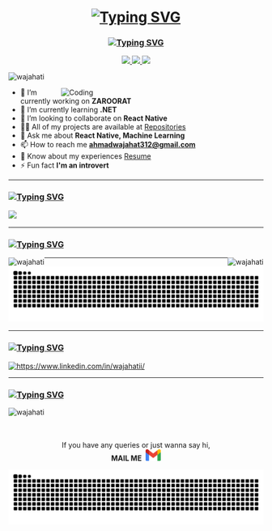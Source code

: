 <h1 align="center"><a href="https://git.io/typing-svg"><img src="https://readme-typing-svg.demolab.com?font=Major+Mono+Display&size=40&pause=999999999&color=7BF7ED&center=true&vCenter=true&width=900&height=100&lines=Hi+👋,I'm+WaJAHaT+AHMAD!" alt="Typing SVG" /></a></h1>

<h3 align="center"><a href="https://git.io/typing-svg"><img src="https://readme-typing-svg.demolab.com?font=Major+Mono+Display&size=30&pause=1000&color=7BF7ED&center=true&vCenter=true&width=550&height=100&lines=SoftwarE+EngineeR;FulL-StacK+DevelopeR;ML+ExperT" alt="Typing SVG" /></a></h3>
<p align="center">
<a href="https://www.linkedin.com/in/wajahatii/">
  <img height="50" src="https://user-images.githubusercontent.com/46517096/166973395-19676cd8-f8ec-4abf-83ff-da8243505b82.png"/>
</a>
<a href="https://wajahati.medium.com/">
  <img height="50" src="https://user-images.githubusercontent.com/46517096/166973962-d05d145a-b6a0-4643-bd3d-5ac845679367.png"/>
</a>

<a href="https://www.instagram.com/wajahatii/">
  <img height="50" src="https://user-images.githubusercontent.com/46517096/166974368-9798f39f-1f46-499c-b14e-81f0a3f83a06.png"/>
</a>
</p>

<p align="left"> <img src="https://komarev.com/ghpvc/?username=wajahati&label=Profile%20views&color=0e75b6&style=for-the-badge" alt="wajahati" /> </p>
<!-- <img align="right" alt="Coding" width="400" src="https://raw.githubusercontent.com/wajahati/wajahati/main/booting-up-developer-economy-how-tech-startups-are-helping-coders-build-and-test-software-faster.webp"> -->

<img align="right" alt="Coding" width="400" src="https://github.com/wajahati/wajahati/blob/main/1_g93P5R81A26P-N03BpCr7A.gif">


+ 🔭 I’m currently working on  **ZAROORAT**
+ 🌱 I’m currently learning **.NET**
+ 👯 I’m looking to collaborate on **React Native**
+ 👨‍💻 All of my projects are available at [Repositories](https://github.com/wajahati?tab=repositories)
+ 💬 Ask me about **React Native, Machine Learning**
+ 📫 How to reach me **ahmadwajahat312@gmail.com**
+ 📄 Know about my experiences [Resume](https://www.linkedin.com/in/wajahatii/overlay/1635526037822/single-media-viewer/?profileId=ACoAADJB3P0BxeeH4qM5MNv_HHy7Tk_fhh8mK5k)
+ ⚡ Fun fact **I'm an introvert**

-------

<h3 align="left"><a href="https://git.io/typing-svg"><img src="https://readme-typing-svg.demolab.com?font=Major+Mono+Display&duration=1&pause=99999999999999&color=7BF7ED&vCenter=true&multiline=true&width=770&height=45&lines=Languages+And+Tools%3A" alt="Typing SVG" /></a></h3>



<!---     
<p align="left"> <a href="https://developer.android.com" target="_blank" rel="noreferrer"> <img src="https://raw.githubusercontent.com/devicons/devicon/master/icons/android/android-original-wordmark.svg" alt="android" width="40" height="40"/> </a> <a href="https://www.w3schools.com/cpp/" target="_blank" rel="noreferrer"> <img src="https://raw.githubusercontent.com/devicons/devicon/master/icons/cplusplus/cplusplus-original.svg" alt="cplusplus" width="40" height="40"/> </a> <a href="https://www.w3schools.com/cs/" target="_blank" rel="noreferrer"> <img src="https://raw.githubusercontent.com/devicons/devicon/master/icons/csharp/csharp-original.svg" alt="csharp" width="40" height="40"/> </a> <a href="https://www.w3schools.com/css/" target="_blank" rel="noreferrer"> <img src="https://raw.githubusercontent.com/devicons/devicon/master/icons/css3/css3-original-wordmark.svg" alt="css3" width="40" height="40"/> </a> <a href="https://dotnet.microsoft.com/" target="_blank" rel="noreferrer"> <img src="https://raw.githubusercontent.com/devicons/devicon/master/icons/dot-net/dot-net-original-wordmark.svg" alt="dotnet" width="40" height="40"/> </a> <a href="https://expressjs.com" target="_blank" rel="noreferrer"> <img src="https://raw.githubusercontent.com/devicons/devicon/master/icons/express/express-original-wordmark.svg" alt="express" width="40" height="40"/> </a> <a href="https://firebase.google.com/" target="_blank" rel="noreferrer"> <img src="https://www.vectorlogo.zone/logos/firebase/firebase-icon.svg" alt="firebase" width="40" height="40"/> </a> <a href="https://flask.palletsprojects.com/" target="_blank" rel="noreferrer"> <img src="https://www.vectorlogo.zone/logos/pocoo_flask/pocoo_flask-icon.svg" alt="flask" width="40" height="40"/> </a> <a href="https://fastapi.tiangolo.com" target="_blank" rel="noreferrer"><img src="https://cdn.worldvectorlogo.com/logos/fastapi-1.svg" width="40" height="40"/> </a> <a href="https://git-scm.com/" target="_blank" rel="noreferrer"><img src="https://www.vectorlogo.zone/logos/git-scm/git-scm-icon.svg" alt="git" width="40" height="40"/> </a> <a href="https://heroku.com" target="_blank" rel="noreferrer"> <img src="https://www.vectorlogo.zone/logos/heroku/heroku-icon.svg" alt="heroku" width="40" height="40"/> </a> <a href="https://www.w3.org/html/" target="_blank" rel="noreferrer"> <img src="https://raw.githubusercontent.com/devicons/devicon/master/icons/html5/html5-original-wordmark.svg" alt="html5" width="40" height="40"/> </a> <a href="https://www.java.com" target="_blank" rel="noreferrer"> <img src="https://raw.githubusercontent.com/devicons/devicon/master/icons/java/java-original.svg" alt="java" width="40" height="40"/> </a> <a href="https://developer.mozilla.org/en-US/docs/Web/JavaScript" target="_blank" rel="noreferrer"> <img src="https://raw.githubusercontent.com/devicons/devicon/master/icons/javascript/javascript-original.svg" alt="javascript" width="40" height="40"/> </a> <a href="https://www.mongodb.com/" target="_blank" rel="noreferrer"> <img src="https://raw.githubusercontent.com/devicons/devicon/master/icons/mongodb/mongodb-original-wordmark.svg" alt="mongodb" width="40" height="40"/> </a> <a href="https://www.mysql.com/" target="_blank" rel="noreferrer"> <img src="https://raw.githubusercontent.com/devicons/devicon/master/icons/mysql/mysql-original-wordmark.svg" alt="mysql" width="40" height="40"/> </a> <a href="https://nodejs.org" target="_blank" rel="noreferrer"> <img src="https://raw.githubusercontent.com/devicons/devicon/master/icons/nodejs/nodejs-original-wordmark.svg" alt="nodejs" width="40" height="40"/> </a> <a href="https://opencv.org/" target="_blank" rel="noreferrer"> <img src="https://www.vectorlogo.zone/logos/opencv/opencv-icon.svg" alt="opencv" width="40" height="40"/> </a> <a href="https://www.oracle.com/" target="_blank" rel="noreferrer"> <img src="https://raw.githubusercontent.com/devicons/devicon/master/icons/oracle/oracle-original.svg" alt="oracle" width="40" height="40"/> </a> <a href="https://postman.com" target="_blank" rel="noreferrer"> <img src="https://www.vectorlogo.zone/logos/getpostman/getpostman-icon.svg" alt="postman" width="40" height="40"/> </a> <a href="https://www.python.org" target="_blank" rel="noreferrer"> <img src="https://raw.githubusercontent.com/devicons/devicon/master/icons/python/python-original.svg" alt="python" width="40" height="40"/> </a> <a href="https://reactjs.org/" target="_blank" rel="noreferrer"> <img src="https://raw.githubusercontent.com/devicons/devicon/master/icons/react/react-original-wordmark.svg" alt="react" width="40" height="40"/> </a> <a href="https://reactnative.dev/" target="_blank" rel="noreferrer"> <img src="https://reactnative.dev/img/header_logo.svg" alt="reactnative" width="40" height="40"/> </a> <a href="https://scikit-learn.org/" target="_blank" rel="noreferrer"> <img src="https://upload.wikimedia.org/wikipedia/commons/0/05/Scikit_learn_logo_small.svg" alt="scikit_learn" width="40" height="40"/> </a> <a href="https://www.tensorflow.org" target="_blank" rel="noreferrer"> <img src="https://www.vectorlogo.zone/logos/tensorflow/tensorflow-icon.svg" alt="tensorflow" width="40" height="40"/> </a> <a href="https://www.typescriptlang.org/" target="_blank" rel="noreferrer"> <img src="https://raw.githubusercontent.com/devicons/devicon/master/icons/typescript/typescript-original.svg" alt="typescript" width="40" height="40"/> </a> </p>
-->

<p align="left">
  <a href="https://skillicons.dev">
    <img src="https://skillicons.dev/icons?i=html,css,js,express,nodejs,cs,cpp,c,java,py,firebase,mongodb,mysql,tensorflow,heroku,postman,fastapi,flask,dotnet,react,eclipse,git&perline=11" />
  </a>
</p>

-------

<h3 align="left"><a href="https://git.io/typing-svg"><img src="https://readme-typing-svg.demolab.com?font=Major+Mono+Display&duration=1&pause=99999999999999&color=7BF7ED&vCenter=true&multiline=true&width=770&height=45&lines=%F0%9F%93%8A+GitHub+Stats%3A" alt="Typing SVG" /></a></h3>


<!--[![GitHub Streak](https://streak-stats.demolab.com?user=wajahati&theme=vue&hide_border=true&border_radius=20&border=000000&stroke=7BF7ED&ring=7BF7ED&fire=7BF7ED&currStreakNum=7BF7ED&sideNums=7BF7ED&currStreakLabel=7BF7ED&sideLabels=7BF7ED&dates=7BF7ED&excludeDaysLabel=7BF7ED&background=45%2C00121D%2C1F3F3C)](https://git.io/streak-stats)-->
<p><img align="left" src="https://streak-stats.demolab.com?user=wajahati&theme=vue&hide_border=true&type=svg-xml&background=45%2C00121D%2C1F3F3C&border=000000&stroke=7BF7ED&ring=7BF7ED&fire=7BF7ED&currStreakNum=7BF7ED&sideNums=7BF7ED&currStreakLabel=7BF7ED&sideLabels=7BF7ED&dates=7BF7ED&excludeDaysLabel=7BF7ED&border_radius=20" alt="wajahati" /></p>
<!-- <p>&nbsp;<img align="right" src="https://github-readme-stats.vercel.app/api?username=wajahati&theme=slateorange&hide_border=false&include_all_commits=true&count_private=true" alt="muhammedh-shadir" /></p>&border_radius=20 -->
<p><img align="right" src="https://github-readme-stats.vercel.app/api/top-langs/?username=wajahati&layout=donut&hide=Blade&size_weight=0.5&count_weight=0.5&theme=vue-dark&hide_border=true&include_all_commits=true&count_private=true&bg_color=45%2C00121D%2C1F3F3C&border_color=000000&text_color=7BF7ED&title_color=7BF7ED&border_radius=20&icon_color=7BF7ED" alt="wajahati" /></p>


-------

![Snake animation](https://github.com/wajahati/wajahati/blob/output/github-contribution-grid-snake.svg)

-------

<h3 align="left"><a href="https://git.io/typing-svg"><img src="https://readme-typing-svg.demolab.com?font=Major+Mono+Display&size=20&duration=1&pause=99999999999999&color=7BF7ED&vCenter=true&multiline=true&width=770&height=45&lines=Connect+With+Me%3A" alt="Typing SVG" /></a></h3>
<p align="left">
<a href="https://linkedin.com/in/https://www.linkedin.com/in/wajahatii/" target="blank"><img align="center" src="https://raw.githubusercontent.com/rahuldkjain/github-profile-readme-generator/master/src/images/icons/Social/linked-in-alt.svg" alt="https://www.linkedin.com/in/wajahatii/" height="30" width="40" /></a>
</p>

-------

<h3 align="left"><a href="https://git.io/typing-svg"><img src="https://readme-typing-svg.demolab.com?font=Major+Mono+Display&size=20&duration=1&pause=99999999999999&color=7BF7ED&vCenter=true&multiline=true&width=770&height=45&lines=Buy+Me+A+Coffee%3A" alt="Typing SVG" /></a></h3>
<p><a href="https://www.buymeacoffee.com/wajahati"> <img align="left" src="https://cdn.buymeacoffee.com/buttons/v2/default-yellow.png" height="50" width="210" alt="wajahati" /></a></p><br><br>


<div align="center">
  <br>
  <p >
    If you have any queries or just wanna say hi, <br><b>MAIL ME</b>&nbsp;
  <a href="mailto:ahmadwajahat312@gmail.com">
      <img width="30px" src="https://github.com/GaganpreetKaurKalsi/GaganpreetKaurKalsi/blob/main/assests/gmail.svg" />
  </a></p>
</div>


![Snake animation](https://github.com/wajahati/wajahati/blob/output/github-contribution-grid-snake.svg)
